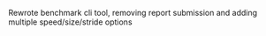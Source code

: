 Rewrote benchmark cli tool, removing report submission and adding multiple speed/size/stride options